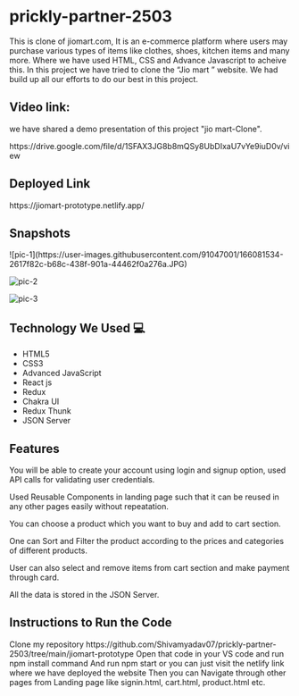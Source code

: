 # prickly-partner-2503
This is clone of jiomart.com, It is an e-commerce platform where users may purchase various types of items like clothes,
shoes, kitchen items and many more. Where we have used HTML, CSS and Advance Javascript to acheive this. In this project we
have tried to clone the “Jio mart ” website. We had build up all our efforts to do our best in this project.

<h2>Video link:  </h2>
<p> we have shared a demo presentation of this project "jio mart-Clone". </p>
https://drive.google.com/file/d/1SFAX3JG8b8mQSy8UbDIxaU7vYe9iuD0v/view

<h2> Deployed Link </h2>
https://jiomart-prototype.netlify.app/


<h2> Snapshots </h2>
![pic-1](https://user-images.githubusercontent.com/91047001/166081534-2617f82c-b68c-438f-901a-44462f0a276a.JPG)


![pic-2](https://user-images.githubusercontent.com/91047001/166081888-ebeb1e3f-7718-4140-9f60-398f44de8559.JPG)

![pic-3](https://user-images.githubusercontent.com/91047001/166081897-13eaa3a4-8a93-4795-8ae0-a92d834e6f7f.JPG)


<h2> Technology We Used 💻 </h2>
<ul>
  <li> HTML5 </li>
  <li> CSS3 </li>
  <li> Advanced JavaScript </li>
  <li> React js </li>
  <li> Redux </li>
  <li> Chakra UI </li>
  <li> Redux Thunk </li>
  <li> JSON Server </li>
</ul>
  
  
<h2>Features  </h2>
<p>
You will be able to create your account using login and signup option, used API calls for validating user credentials.

Used Reusable Components in landing page such that it can be reused in any other pages easily without repeatation.

You can choose a product which you want to buy and add to cart section.

One can Sort and Filter the product according to the prices and categories of different products.

User can also select and remove items from cart section and make payment through card.

All the data is stored in the JSON Server.
</p>


<h2> Instructions to Run the Code </h2>
<p>    
Clone my repository https://github.com/Shivamyadav07/prickly-partner-2503/tree/main/jiomart-prototype
Open that code in your VS code and run npm install command
And run npm start or you can just visit the netlify link where we have deployed the website
Then you can Navigate through other pages from Landing page like signin.html, cart.html, product.html etc.
</p>
